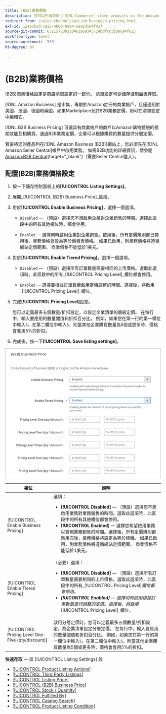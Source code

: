 ```yaml
---
title: (B2B)業務價格
description: 您可以列出您的 [!DNL Commerce] store products on the Amazon Business (B2B) site by enabling business in your Amazon [!DNL Seller Central] 帳戶。
redirect_from: /sales-channels/asc/ob-business-pricing.html
exl-id: 12a6cb2d-7a22-4b6d-9e94-ce91d564f42f
source-git-commit: 632157839130461869345724bdfc03b306a4f613
workflow-type: tm+mt
source-wordcount: '539'
ht-degree: 0%

---
```


# (B2B)業務價格

(B2B)商業價格設定是商店清單設定的一部分。 清單設定可從[儲存控制面板](./amazon-store-dashboard.md)存取。

[!DNL Amazon Business] 是市集，專屬於Amazon註冊的商業帳戶，且僅適用於美國、法國、德國和英國。如果Marketplace允許B2B業務定價，則可在清單設定中編輯它。

[!DNL B2B Business Pricing] 可讓具有商業帳戶的商戶以Amazon購物體驗的預期效能互相購買。通過B2B業務定價，企業可以根據購買的數量提供分層定價。

若要將您的產品列在[!DNL Amazon Business (B2B)]網站上，您必須先在[!DNL Amazon Seller Central]帳戶中啟用業務。 如需B2B功能的詳細資訊，請參閱[Amazon:B2B Central](https://sellercentral.amazon.com/gp/help/G202161480/){target=&quot;_blank&quot;}（需要Seller Central登入）。

## 配置(B2B)業務價格設定

1. 按一下儲存控制面板上的&#x200B;**[!UICONTROL Listing Settings]**。

1. 展開&#x200B;_[!UICONTROL (B2B) Business Price]_區段。

1. 對於&#x200B;**[!UICONTROL Enable Business Pricing]**，選擇一個選項。

   - `Disabled`  — （預設）選擇您不想啟用企業對企業銷售的時間。選擇此區段中的所有其他欄位時，都會停用。

   - `Enabled`  — 選擇何時啟用企業對企業銷售。啟用後，所有定價規則都已套用後，業務價格會設為等於價目表價格。 如果已啟用，則業務價格將遵循網站定價範圍。 商業價格不能低於1美元。

1. 對於&#x200B;**[!UICONTROL Enable Tiered Pricing]**，選擇一個選項。

   - `Disabled`  — （預設）選擇所有訂單數量需要相同的上市價格。選取此選項時，此區段中的所有&#x200B;_[!UICONTROL Pricing Level]_欄位都會停用。

   - `Enabled`  — 選擇要根據訂單數量啟用定價調整的時間。選擇後，將啟用&#x200B;_[!UICONTROL Pricing Level]_欄位。

1. 完成&#x200B;**[!UICONTROL Pricing Level]**&#x200B;設定。

   您可以定義最多五個數量/折扣設定，以設定企業清單的層級定價。 在每行中，輸入要應用的數量閾值和折扣百分比。 例如，如果您在第一行的第一欄位中輸入`5`，在第二欄位中輸入`5`，則當其他企業購買數量為5個或更多時，價格會套用5%的折扣。

1. 完成後，按一下&#x200B;**[!UICONTROL Save listing settings]**。

![Amazon業務定價(B2B)](assets/amazon-business-pricing.png)

| 欄位 | 說明 |
|--- |--- |
| [!UICONTROL Enable Business Pricing] | 選項： <ul><li>**[!UICONTROL Disabled]**  — （預設）選擇您不想啟用業務對業務銷售的時間。選取此選項時，此區段中的所有其他欄位都會停用。</li><li>**[!UICONTROL Enabled]**  — 選擇您希望啟用業務以實現業務銷售的時間。選擇後，所有定價規則都應用完後，業務價格將設定為等於標價。 如果已啟用，則業務價格將遵循網站定價範圍。 商業價格不能低於1美元。</li></ul> |
| [!UICONTROL Enable Tiered Pricing] | （必要）選項： <ul><li>**[!UICONTROL Disabled]**  — （預設）選擇所有訂單數量需要相同的上市價格。選取此選項時，此區段中的所有&#x200B;_[!UICONTROL Pricing Level]_欄位都會停用。</li><li>**[!UICONTROL Enabled]**  — 選擇何時啟用根據訂單數量進行調整的定價。選擇後，將啟用&#x200B;_[!UICONTROL Pricing Level]_欄位。</li></ul> |
| [!UICONTROL Pricing Level One-Five (qty/discount)] | 啟用分層定價時，您可以定義最多五個數量/折扣設定，為企業清單設定分層定價。 在每行中，輸入要應用的數量閾值和折扣百分比。 例如，如果您在第一行的第一欄位中輸入`5`，在第二欄位中輸入`5`，則當其他企業購買數量為5個或更多時，價格會套用5%的折扣。 |

**快速存取**  — 區 [!UICONTROL Listing Settings] 段

- [[!UICONTROL Product Listing Actions]](./product-listing-actions.md)
- [[!UICONTROL Third Party Listings]](./third-party-listing-settings.md)
- [[!UICONTROL Listing Price]](./listing-price.md)
- [[!UICONTROL (B2B) Business Price]](./business-pricing.md)
- [[!UICONTROL Stock / Quantity]](./stock-quantity.md)
- [[!UICONTROL Fulfilled By]](./fulfilled-by.md)
- [[!UICONTROL Catalog Search]](./catalog-search.md)
- [[!UICONTROL Product Listing Condition]](./product-listing-condition.md)
